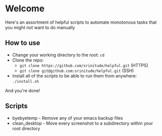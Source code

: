 # Welcome

Here's an assortment of helpful scripts to automate monotonous tasks that you might not want to do manually

## How to use
* Change your working directory to the root: `cd`
* Clone the repo:
  * `git clone https://github.com/srinitude/helpful.git` (HTTPS)
  * `git clone git@github.com:srinitude/helpful.git` (SSH)
* Install all of the scripts to be able to run them from anywhere:
`./install.sh`

And you're done!

## Scripts
* byebyetemp - Remove any of your emacs backup files
* clean_desktop - Move every screenshot to a subdirectory within your root directory